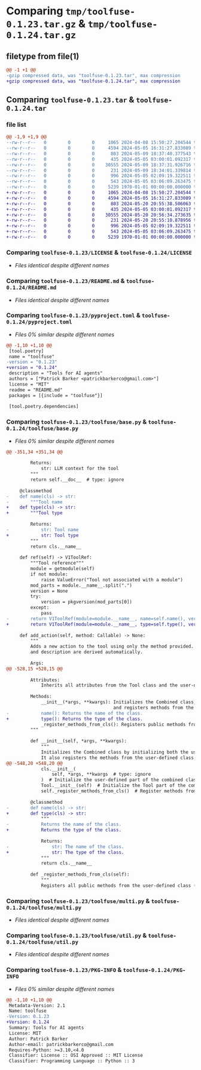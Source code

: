 # Comparing `tmp/toolfuse-0.1.23.tar.gz` & `tmp/toolfuse-0.1.24.tar.gz`

## filetype from file(1)

```diff
@@ -1 +1 @@
-gzip compressed data, was "toolfuse-0.1.23.tar", max compression
+gzip compressed data, was "toolfuse-0.1.24.tar", max compression
```

## Comparing `toolfuse-0.1.23.tar` & `toolfuse-0.1.24.tar`

### file list

```diff
@@ -1,9 +1,9 @@
--rw-r--r--   0        0        0     1065 2024-04-08 15:50:27.204544 toolfuse-0.1.23/LICENSE
--rw-r--r--   0        0        0     4594 2024-05-05 16:31:27.833089 toolfuse-0.1.23/README.md
--rw-r--r--   0        0        0      803 2024-05-09 18:37:40.377543 toolfuse-0.1.23/pyproject.toml
--rw-r--r--   0        0        0      435 2024-05-05 03:00:01.092317 toolfuse-0.1.23/toolfuse/__init__.py
--rw-r--r--   0        0        0    30555 2024-05-09 18:37:31.926716 toolfuse-0.1.23/toolfuse/base.py
--rw-r--r--   0        0        0      231 2024-05-09 18:34:01.339814 toolfuse-0.1.23/toolfuse/models.py
--rw-r--r--   0        0        0      996 2024-05-05 02:09:19.322511 toolfuse-0.1.23/toolfuse/multi.py
--rw-r--r--   0        0        0      543 2024-05-05 03:06:09.263475 toolfuse-0.1.23/toolfuse/util.py
--rw-r--r--   0        0        0     5239 1970-01-01 00:00:00.000000 toolfuse-0.1.23/PKG-INFO
+-rw-r--r--   0        0        0     1065 2024-04-08 15:50:27.204544 toolfuse-0.1.24/LICENSE
+-rw-r--r--   0        0        0     4594 2024-05-05 16:31:27.833089 toolfuse-0.1.24/README.md
+-rw-r--r--   0        0        0      803 2024-05-20 20:55:38.506063 toolfuse-0.1.24/pyproject.toml
+-rw-r--r--   0        0        0      435 2024-05-05 03:00:01.092317 toolfuse-0.1.24/toolfuse/__init__.py
+-rw-r--r--   0        0        0    30555 2024-05-20 20:56:34.273635 toolfuse-0.1.24/toolfuse/base.py
+-rw-r--r--   0        0        0      231 2024-05-20 20:55:10.878956 toolfuse-0.1.24/toolfuse/models.py
+-rw-r--r--   0        0        0      996 2024-05-05 02:09:19.322511 toolfuse-0.1.24/toolfuse/multi.py
+-rw-r--r--   0        0        0      543 2024-05-05 03:06:09.263475 toolfuse-0.1.24/toolfuse/util.py
+-rw-r--r--   0        0        0     5239 1970-01-01 00:00:00.000000 toolfuse-0.1.24/PKG-INFO
```

### Comparing `toolfuse-0.1.23/LICENSE` & `toolfuse-0.1.24/LICENSE`

 * *Files identical despite different names*

### Comparing `toolfuse-0.1.23/README.md` & `toolfuse-0.1.24/README.md`

 * *Files identical despite different names*

### Comparing `toolfuse-0.1.23/pyproject.toml` & `toolfuse-0.1.24/pyproject.toml`

 * *Files 0% similar despite different names*

```diff
@@ -1,10 +1,10 @@
 [tool.poetry]
 name = "toolfuse"
-version = "0.1.23"
+version = "0.1.24"
 description = "Tools for AI agents"
 authors = ["Patrick Barker <patrickbarkerco@gmail.com>"]
 license = "MIT"
 readme = "README.md"
 packages = [{include = "toolfuse"}]
 
 [tool.poetry.dependencies]
```

### Comparing `toolfuse-0.1.23/toolfuse/base.py` & `toolfuse-0.1.24/toolfuse/base.py`

 * *Files 0% similar despite different names*

```diff
@@ -351,34 +351,34 @@
 
         Returns:
             str: LLM context for the tool
         """
         return self.__doc__  # type: ignore
 
     @classmethod
-    def name(cls) -> str:
-        """Tool name
+    def type(cls) -> str:
+        """Tool type
 
         Returns:
-            str: Tool name
+            str: Tool type
         """
         return cls.__name__
 
     def ref(self) -> V1ToolRef:
         """Tool reference"""
         module = getmodule(self)
         if not module:
             raise ValueError("Tool not associated with a module")
         mod_parts = module.__name__.split(".")
         version = None
         try:
             version = pkgversion(mod_parts[0])
         except:
             pass
-        return V1ToolRef(module=module.__name__, name=self.name(), version=version)
+        return V1ToolRef(module=module.__name__, type=self.type(), version=version)
 
     def add_action(self, method: Callable) -> None:
         """
         Adds a new action to the tool using only the method provided. Name, schema,
         and description are derived automatically.
 
         Args:
@@ -528,15 +528,15 @@
 
         Attributes:
             Inherits all attributes from the Tool class and the user-defined class (cls).
 
         Methods:
             __init__(*args, **kwargs): Initializes the Combined class, the Tool part of the class,
                                        and registers methods from the user-defined class as actions.
-            name(): Returns the name of the class.
+            type(): Returns the type of the class.
             _register_methods_from_cls(): Registers public methods from the user-defined class as actions.
         """
 
         def __init__(self, *args, **kwargs):
             """
             Initializes the Combined class by initializing both the user-defined class part and the Tool class part.
             It also registers the methods from the user-defined class (cls) as actions within the Tool framework.
@@ -548,20 +548,20 @@
             cls.__init__(
                 self, *args, **kwargs  # type: ignore
             )  # Initialize the user-defined part of the combined class
             Tool.__init__(self)  # Initialize the Tool part of the combined class
             self._register_methods_from_cls()  # Register methods from cls as actions
 
         @classmethod
-        def name(cls) -> str:
+        def type(cls) -> str:
             """
-            Returns the name of the class.
+            Returns the type of the class.
 
             Returns:
-                str: The name of the class.
+                str: The type of the class.
             """
             return cls.__name__
 
         def _register_methods_from_cls(self):
             """
             Registers all public methods from the user-defined class (cls) as actions.
```

### Comparing `toolfuse-0.1.23/toolfuse/multi.py` & `toolfuse-0.1.24/toolfuse/multi.py`

 * *Files identical despite different names*

### Comparing `toolfuse-0.1.23/toolfuse/util.py` & `toolfuse-0.1.24/toolfuse/util.py`

 * *Files identical despite different names*

### Comparing `toolfuse-0.1.23/PKG-INFO` & `toolfuse-0.1.24/PKG-INFO`

 * *Files 0% similar despite different names*

```diff
@@ -1,10 +1,10 @@
 Metadata-Version: 2.1
 Name: toolfuse
-Version: 0.1.23
+Version: 0.1.24
 Summary: Tools for AI agents
 License: MIT
 Author: Patrick Barker
 Author-email: patrickbarkerco@gmail.com
 Requires-Python: >=3.10,<4.0
 Classifier: License :: OSI Approved :: MIT License
 Classifier: Programming Language :: Python :: 3
```

